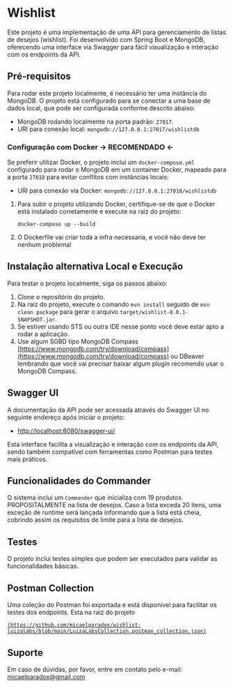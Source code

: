 # Wishlist

Este projeto é uma implementação de uma API para gerenciamento de listas de desejos (wishlist). Foi desenvolvido com Spring Boot e MongoDB, oferecendo uma interface via Swagger para fácil visualização e interação com os endpoints da API.

## Pré-requisitos

Para rodar este projeto localmente, é necessário ter uma instância do MongoDB. O projeto está configurado para se conectar a uma base de dados local, que pode ser configurada conforme descrito abaixo:

- MongoDB rodando localmente na porta padrão: `27017`.
- URI para conexão local: `mongodb://127.0.0.1:27017/wishlistdb`

### Configuração com Docker -> RECOMENDADO <-

Se preferir utilizar Docker, o projeto inclui um `docker-compose.yml` configurado para rodar o MongoDB em um container Docker, mapeado para a porta `27018` para evitar conflitos com instâncias locais:

- URI para conexão via Docker: `mongodb://127.0.0.1:27018/wishlistdb`

1. Para subir o projeto utilizando Docker, certifique-se de que o Docker está instalado corretamente e execute na raiz do projeto:

   
   ```docker-compose up --build```
   
2. O Dockerfile vai criar toda a infra necessaria, e você não deve ter nenhum problema!

## Instalação alternativa Local e Execução

Para testar o projeto localmente, siga os passos abaixo:

1. Clone o repositório do projeto.
2. Na raiz do projeto, execute o comando `mvn install` seguido de `mvn clean package` para gerar o arquivo `target/wishlist-0.0.1-SNAPSHOT.jar`.
3. Se estiver usando STS ou outra IDE nesse ponto você deve estar apto a rodar a aplicação.
4. Use algum SGBD tipo MongoDB Compass [https://www.mongodb.com/try/download/compass](https://www.mongodb.com/try/download/compass) ou DBeaver lembrando que você vai precisar baixar algum plugin recomendo usar o MongoDB Compass. 

## Swagger UI

A documentação da API pode ser acessada através do Swagger UI no seguinte endereço após iniciar o projeto:

- [http://localhost:8080/swagger-ui/](http://localhost:8080/swagger-ui/)

Esta interface facilita a visualização e interação com os endpoints da API, sendo também compatível com ferramentas como Postman para testes mais práticos.

## Funcionalidades do Commander

O sistema inclui um `Commander` que inicializa com 19 produtos PROPOSITALMENTE na lista de desejos. Caso a lista exceda 20 itens, uma exceção de runtime será lançada informando que a lista está cheia, cobrindo assim os requisitos de limite para a lista de desejos.

## Testes

O projeto inclui testes simples que podem ser executados para validar as funcionalidades básicas.

## Postman Collection

Uma coleção do Postman foi exportada e está disponível para facilitar os testes dos endpoints. Esta na raiz do projeto

[``(https://github.com/micaelparadox/wishlist-luizalabs/blob/main/LuizaLabsCollection.postman_collection.json)``](https://github.com/micaelparadox/wishlist-luizalabs/blob/main/LuizaLabsCollection.postman_collection.json)

## Suporte

Em caso de dúvidas, por favor, entre em contato pelo e-mail: micaelparadox@gmail.com
